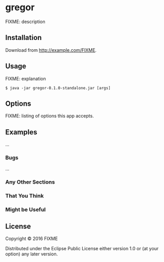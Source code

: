 # gregor

FIXME: description

## Installation

Download from http://example.com/FIXME.

## Usage

FIXME: explanation

    $ java -jar gregor-0.1.0-standalone.jar [args]

## Options

FIXME: listing of options this app accepts.

## Examples

...

### Bugs

...

### Any Other Sections
### That You Think
### Might be Useful

## License

Copyright © 2016 FIXME

Distributed under the Eclipse Public License either version 1.0 or (at
your option) any later version.

